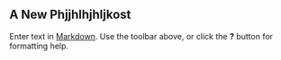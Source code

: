 ## A New Phjjhlhjhljkost

Enter text in [Markdown](http://daringfireball.net/projects/markdown/). Use the toolbar above, or click the **?** button for formatting help.
